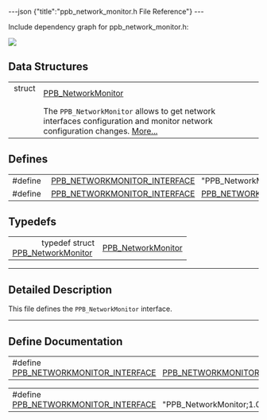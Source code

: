 ---json {"title":"ppb\_network\_monitor.h File Reference"} ---

Include dependency graph for ppb\_network\_monitor.h:

![](/docs/native-client/pepper_dev/c/ppb__network__monitor_8h__incl.png)

Data Structures
---------------

<table><tbody><tr class="odd"><td style="text-align: right;">struct  </td><td><a href="/docs/native-client/pepper_dev/c/struct_p_p_b___network_monitor__1__0/" class="el">PPB_NetworkMonitor</a></td></tr><tr class="even"><td style="text-align: right;"> </td><td>The <code>PPB_NetworkMonitor</code> allows to get network interfaces configuration and monitor network configuration changes. <a href="/docs/native-client/pepper_dev/c/struct_p_p_b___network_monitor__1__0#details">More...</a><br />
</td></tr></tbody></table>

Defines
-------

<table><tbody><tr class="odd"><td style="text-align: right;">#define </td><td><a href="/docs/native-client/pepper_dev/c/ppb__network__monitor_8h#aa1c835159cc390a53f853281e62a969f" class="el">PPB_NETWORKMONITOR_INTERFACE</a>   "PPB_NetworkMonitor;1.0"</td></tr><tr class="even"><td style="text-align: right;">#define </td><td><a href="/docs/native-client/pepper_dev/c/ppb__network__monitor_8h#a1a8be64663de54d6d189673531f93008" class="el">PPB_NETWORKMONITOR_INTERFACE</a>   <a href="/docs/native-client/pepper_dev/c/ppb__network__monitor_8h#aa1c835159cc390a53f853281e62a969f" class="el">PPB_NETWORKMONITOR_INTERFACE</a></td></tr></tbody></table>

Typedefs
--------

<table><tbody><tr class="odd"><td style="text-align: right;">typedef struct<br />
<a href="/docs/native-client/pepper_dev/c/struct_p_p_b___network_monitor__1__0/" class="el">PPB_NetworkMonitor</a> </td><td><a href="/docs/native-client/pepper_dev/c/group___interfaces#ga873d8c5cd49f7b3c8ad5b4caabd1e8e6" class="el">PPB_NetworkMonitor</a></td></tr></tbody></table>

------------------------------------------------------------------------

<span id="details" class="anchor" style="margin: 0;"></span>

Detailed Description
--------------------

This file defines the `PPB_NetworkMonitor` interface.

------------------------------------------------------------------------

Define Documentation
--------------------

<span id="a1a8be64663de54d6d189673531f93008" class="anchor" style="margin: 0;"></span>

<table><tbody><tr class="odd"><td>#define <a href="/docs/native-client/pepper_dev/c/ppb__network__monitor_8h#a1a8be64663de54d6d189673531f93008" class="el">PPB_NETWORKMONITOR_INTERFACE</a>   <a href="/docs/native-client/pepper_dev/c/ppb__network__monitor_8h#aa1c835159cc390a53f853281e62a969f" class="el">PPB_NETWORKMONITOR_INTERFACE</a></td></tr></tbody></table>

<span id="aa1c835159cc390a53f853281e62a969f" class="anchor" style="margin: 0;"></span>

<table><tbody><tr class="odd"><td>#define <a href="/docs/native-client/pepper_dev/c/ppb__network__monitor_8h#aa1c835159cc390a53f853281e62a969f" class="el">PPB_NETWORKMONITOR_INTERFACE</a>   "PPB_NetworkMonitor;1.0"</td></tr></tbody></table>
